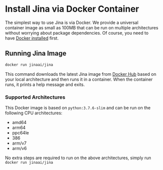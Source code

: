 # Install Jina via Docker Container

The simplest way to use Jina is via Docker. We provide a universal container image as small as 100MB that can be run on multiple architectures without worrying about package dependencies. Of course, you need to have [Docker installed](https://docs.docker.com/install/) first. 

## Running Jina Image

```bash
docker run jinaai/jina
```

This command downloads the latest Jina image from [Docker Hub](https://hub.docker.com/r/jinaai/jina/tags) based on your local architecture and then runs it in a container. When the container runs, it prints a help message and exits.

### Supported Architectures

This Docker image is based on `python:3.7.6-slim` and can be run on the following CPU architectures: 

- amd64
- arm64
- ppc64le
- 386
- arm/v7
- arm/v6

No extra steps are required to run on the above architectures, simply run `docker run jinaai/jina`
